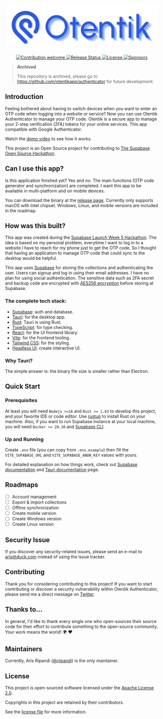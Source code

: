 <p align="center"><img src="./banner.svg" width="500" height="150" alt="Project Logo"></p>
<p align="center">
    <a href="https://github.com/riipandi/otentik-authenticator-desktop/pulse">
        <img src="https://img.shields.io/badge/Contributions-welcome-blue.svg?style=flat-square" alt="Contribution welcome">
    </a>
    <a href="https://github.com/riipandi/otentik-authenticator-desktop/releases/tag/latest">
        <img src="https://github.com/riipandi/otentik-authenticator-desktop/actions/workflows/release.yml/badge.svg?branch=main" alt="Release Status">
    </a>
    <a href="https://choosealicense.com/licenses/apache-2.0">
        <img src="https://img.shields.io/github/license/riipandi/otentik-authenticator-desktop?style=flat-square" alt="License">
    </a>
    <a href="https://github.com/sponsors/riipandi">
        <img src="https://img.shields.io/static/v1?color=26B643&label=Sponsor&message=%E2%9D%A4&logo=GitHub&style=flat-square" alt="Sponsors">
    </a>
</p>

> **Archived**
>
> This repository is archived, please go to https://github.com/otentikapp/authenticator for future development.

## Introduction

Feeling bothered about having to switch devices when you want to enter an OTP code when logging into a website or service?
Now you can use Otentik Authenticator to manage your OTP code. Otentik is a secure app to manage your 2-step verification (2FA)
tokens for your online services. This app compatible with Google Authenticator.

Watch the [demo video](https://youtu.be/5hPbu7xgFl4) to see how it works.

This project is an Open Source project for contributing to [The Supabase Open Source Hackathon](https://supabase.com/blog/launch-week-5-hackathon).

## Can I use this app?

Is this application finished yet? Yes and no. The main functions (OTP code generator and synchronization) are completed. I want this app to be available
in multi-platform and on mobile devices.

You can download the binary at the [release page](https://github.com/riipandi/otentik-authenticator-desktop/releases).
Currently only supports macOS with Intel chipset. Windows, Linux, and mobile versions are included in the roadmap.

## How was this built?

This app was created during the [Supabase Launch Week 5 Hackathon](https://supabase.com/blog/launch-week-5-hackathon). The idea is based on my personal
problem, everytime I want to log in to a website I have to reach for my phone just to get the OTP code. So I thought that having an application to
manage OTP code that could sync to the desktop would be helpful.

This app uses [Supabase](https://supabase.com/) for storing the collections and authenticating the user. Users can signup and log in using their
email addresses. I have no plan for using social authentication. The sensitive data such as 2FA secret and backup code
are encrypted with [AES256 encryption](https://en.wikipedia.org/wiki/Advanced_Encryption_Standard) before storing at
Supabase.

### The complete tech stack:

-   [Supabase](https://supabase.com/): auth and database.
-   [Tauri](https://tauri.app/): for the desktop app.
-   [Rust](https://www.rust-lang.org/): Tauri is using Rust.
-   [TypeScript](https://www.typescriptlang.org/): for type checking.
-   [React](https://reactjs.org/): for the UI frontend library.
-   [Vite](https://vitejs.dev/): for the frontend tooling.
-   [Tailwind CSS](https://tailwindcss.com/): for the styling.
-   [Headless UI](https://headlessui.com/): create interactive UI.

### Why Tauri?

The simple answer is: the binary file size is smaller rather than Electron.

## Quick Start

### Prerequisites

At least you will need `Nodejs >=16` and `Rust >= 1.63` to develop this project, and your favorite IDE or code editor.
Use [rustup](https://rustup.rs/) to install Rust on your machine. Also, if you want to run Supabase instance at your
local machine, you will need `Docker >= 20.10` and [Supabase CLI](https://github.com/supabase/cli).

### Up and Running

Create `.env` file (you can copy from `.env.example`) then fill the `VITE_SUPABASE_URL` and `VITE_SUPABASE_ANON_KEY` values with yours.

For detailed explanation on how things work, check out [Supabase documentation](https://supabase.com/docs) and
[Tauri documentation](https://tauri.app/v1/guides/) page.

## Roadmaps

-   [ ] Account management
-   [ ] Export & import collections
-   [ ] Offline synchronization
-   [ ] Create mobile version
-   [ ] Create Windows version
-   [ ] Create Linux version

## Security Issue

If you discover any security-related issues, please send an e-mail to [aris@duck.com](mailto:aris@duck.com)
instead of using the issue tracker.

## Contributing

Thank you for considering contributing to this project! If you want to start contributing or discover a security
vulnerability within Otentik Authenticator, please send me a direct message on [Twitter](https://s.id/dmaris).

## Thanks to...

In general, I'd like to thank every single one who open-sources their source code for their effort to contribute
something to the open-source community. Your work means the world! 🌍 ❤️

## Maintainers

Currently, Aris Ripandi ([@riipandi](https://twitter.com/riipandi)) is the only maintainer.

## License

This project is open-sourced software licensed under the [Apache License 2.0][choosealicense].

Copyrights in this project are retained by their contributors.

See the [license file](./LICENSE) for more information.

[choosealicense]: https://choosealicense.com/licenses/apache-2.0/
